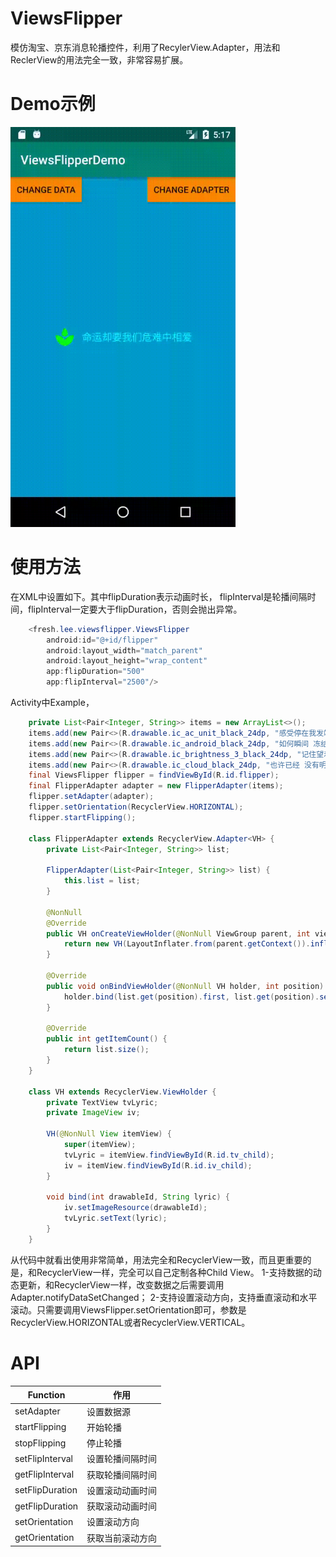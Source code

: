 # ViewsFlipper
模仿淘宝、京东消息轮播控件，利用了RecylerView.Adapter，用法和ReclerView的用法完全一致，非常容易扩展。

# Demo示例
<img width="360" height="640" src=https://github.com/Mr1ee/ViewsFlipper/blob/master/screenshots/screenshot.gif/>

# 使用方法
在XML中设置如下。其中flipDuration表示动画时长， flipInterval是轮播间隔时间，flipInterval一定要大于flipDuration，否则会抛出异常。
```java
    <fresh.lee.viewsflipper.ViewsFlipper
        android:id="@+id/flipper"
        android:layout_width="match_parent"
        android:layout_height="wrap_content"
        app:flipDuration="500"
        app:flipInterval="2500"/>
```

Activity中Example，
```java
    private List<Pair<Integer, String>> items = new ArrayList<>();
    items.add(new Pair<>(R.drawable.ic_ac_unit_black_24dp, "感受停在我发端的指尖"));
    items.add(new Pair<>(R.drawable.ic_android_black_24dp, "如何瞬间 冻结时间"));
    items.add(new Pair<>(R.drawable.ic_brightness_3_black_24dp, "记住望着我坚定的双眼"));
    items.add(new Pair<>(R.drawable.ic_cloud_black_24dp, "也许已经 没有明天"));
    final ViewsFlipper flipper = findViewById(R.id.flipper);
    final FlipperAdapter adapter = new FlipperAdapter(items);
    flipper.setAdapter(adapter);
    flipper.setOrientation(RecyclerView.HORIZONTAL);
    flipper.startFlipping();
    
    class FlipperAdapter extends RecyclerView.Adapter<VH> {
        private List<Pair<Integer, String>> list;

        FlipperAdapter(List<Pair<Integer, String>> list) {
            this.list = list;
        }

        @NonNull
        @Override
        public VH onCreateViewHolder(@NonNull ViewGroup parent, int viewType) {
            return new VH(LayoutInflater.from(parent.getContext()).inflate(R.layout.layout_flipper_child, parent, false));
        }

        @Override
        public void onBindViewHolder(@NonNull VH holder, int position) {
            holder.bind(list.get(position).first, list.get(position).second);
        }

        @Override
        public int getItemCount() {
            return list.size();
        }
    }

    class VH extends RecyclerView.ViewHolder {
        private TextView tvLyric;
        private ImageView iv;

        VH(@NonNull View itemView) {
            super(itemView);
            tvLyric = itemView.findViewById(R.id.tv_child);
            iv = itemView.findViewById(R.id.iv_child);
        }

        void bind(int drawableId, String lyric) {
            iv.setImageResource(drawableId);
            tvLyric.setText(lyric);
        }
    }
```
从代码中就看出使用非常简单，用法完全和RecyclerView一致，而且更重要的是，和RecyclerView一样，完全可以自己定制各种Child View。
1-支持数据的动态更新，和RecyclerView一样，改变数据之后需要调用Adapter.notifyDataSetChanged；
2-支持设置滚动方向，支持垂直滚动和水平滚动。只需要调用ViewsFlipper.setOrientation即可，参数是RecyclerView.HORIZONTAL或者RecyclerView.VERTICAL。

# API
Function | 作用  
-|-
setAdapter|设置数据源
startFlipping|开始轮播
stopFlipping|停止轮播
setFlipInterval|设置轮播间隔时间
getFlipInterval|获取轮播间隔时间
setFlipDuration|设置滚动动画时间
getFlipDuration|获取滚动动画时间
setOrientation|设置滚动方向
getOrientation|获取当前滚动方向
